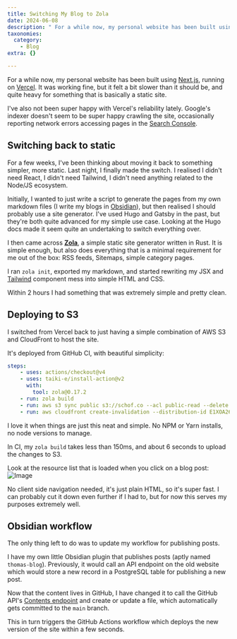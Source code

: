 ```yaml
---
title: Switching My Blog to Zola
date: 2024-06-08
description: " For a while now, my personal website has been built using Next.js, running on Vercel. It was working fine, but it felt a bit slower than it should..."
taxonomies:
  category:
    - Blog
extra: {}

---
```



For a while now, my personal website has been built using [Next.js](https://nextjs.org/), running on [Vercel](https://vercel.com). It was working fine, but it felt a bit slower than it should be, and quite heavy for something that is basically a static site.

I've also not been super happy with Vercel's reliability lately. Google's indexer doesn't seem to be super happy crawling the site, occasionally reporting network errors accessing pages in the [Search Console](https://search.google.com/search-console/about).

## Switching back to static
For a few weeks, I've been thinking about moving it back to something simpler, more static. Last night, I finally made the switch. I realised I didn't need React, I didn't need Tailwind, I didn't need anything related to the Node/JS ecosystem.

Initially, I wanted to just write a script to generate the pages from my own markdown files (I write my blogs in [Obsidian](https://obsidian.md/)), but then realised I should probably use a site generator. I've used Hugo and Gatsby in the past, but they're both quite advanced for my simple use case. Looking at the Hugo docs made it seem quite an undertaking to switch everything over.

I then came across **[Zola](https://www.getzola.org/)**, a simple static site generator written in Rust. It is simple enough, but also does everything that is a minimal requirement for me out of the box: RSS feeds, Sitemaps, simple category pages.

I ran `zola init`, exported my markdown, and started rewriting my JSX and [Tailwind](https://tailwindcss.com/) component mess into simple HTML and CSS.

Within 2 hours I had something that was extremely simple and pretty clean.

## Deploying to S3
I switched from Vercel back to just having a simple combination of AWS S3 and CloudFront to host the site.

It's deployed from GitHub CI, with beautiful simplicity:

```yaml
steps:
	- uses: actions/checkout@v4
	- uses: taiki-e/install-action@v2
	  with:
	    tool: zola@0.17.2
	- run: zola build
	- run: aws s3 sync public s3://schof.co --acl public-read --delete
	- run: aws cloudfront create-invalidation --distribution-id E1XOA26HO9HVF9 --paths "/*"
```

I love it when things are just this neat and simple. No NPM or Yarn installs, no node versions to manage.

In CI, my `zola build` takes less than 150ms, and about 6 seconds to upload the changes to S3.

Look at the resource list that is loaded when you click on a blog post:
<img src="https://mirri.link/84BSE20" alt="Image" />

No client side navigation needed, it's just plain HTML, so it's super fast. I can probably cut it down even further if I had to, but for now this serves my purposes extremely well.

## Obsidian workflow
The only thing left to do was to update my workflow for publishing posts.

I have my own little Obsidian plugin that publishes posts (aptly named `thomas-blog`). Previously, it would call an API endpoint on the old website which would store a new record in a PostgreSQL table for publishing a new post.

Now that the content lives in GitHub, I have changed it to call the GitHub API's [Contents endpoint](https://docs.github.com/en/rest/repos/contents?apiVersion=2022-11-28#create-or-update-file-contents) and create or update a file, which automatically gets committed to the `main` branch.

This in turn triggers the GitHub Actions workflow which deploys the new version of the site within a few seconds.

<style>a[href="#internal-link"] { color: #9b9b9b; text-decoration: none !important; }</style>